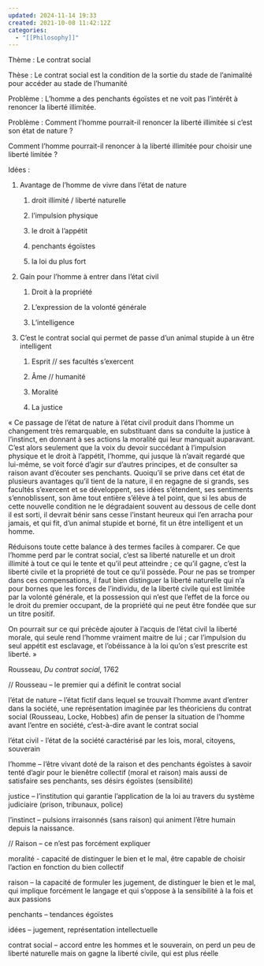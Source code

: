 ```yaml
---
updated: 2024-11-14 19:33
created: 2021-10-08 11:42:12Z
categories:
  - "[[Philosophy]]"
---
```


Thème : Le contrat social

Thèse : Le contrat social est la condition de la sortie du stade de l’animalité pour accéder au stade de l’humanité

Problème : L’homme a des penchants égoïstes et ne voit pas l’intérêt à renoncer la liberté illimitée.

Problème : Comment l’homme pourrait-il renoncer la liberté illimitée si c’est son état de nature ?

Comment l’homme pourrait-il renoncer à la liberté illimitée pour choisir une liberté limitée ?

Idées :

1. Avantage de l’homme de vivre dans l’état de nature
    
    1. droit illimité / liberté naturelle
        
    2. l’impulsion physique
        
    3. le droit à l’appétit
        
    4. penchants égoïstes
        
    5. la loi du plus fort
        
2. Gain pour l’homme à entrer dans l’état civil
    
    1. Droit à la propriété
        
    2. L’expression de la volonté générale
        
    3. L’intelligence
        
3. C’est le contrat social qui permet de passe d’un animal stupide à un être intelligent
    
    1. Esprit // ses facultés s’exercent
        
    2. Âme // humanité
        
    3. Moralité
        
    4. La justice
        

« Ce passage de l’état de nature à l’état civil produit dans l’homme un changement très remarquable, en substituant dans sa conduite la justice à l’instinct, en donnant à ses actions la moralité qui leur manquait auparavant. C’est alors seulement que la voix du devoir succédant à l’impulsion physique et le droit à l’appétit, l’homme, qui jusque là n’avait regardé que lui-même, se voit forcé d’agir sur d’autres principes, et de consulter sa raison avant d’écouter ses penchants. Quoiqu’il se prive dans cet état de plusieurs avantages qu’il tient de la nature, il en regagne de si grands, ses facultés s’exercent et se développent, ses idées s’étendent, ses sentiments s’ennoblissent, son âme tout entière s’élève à tel point, que si les abus de cette nouvelle condition ne le dégradaient souvent au dessous de celle dont il est sorti, il devrait bénir sans cesse l’instant heureux qui l’en arracha pour jamais, et qui fit, d’un animal stupide et borné, fit un être intelligent et un homme.

Réduisons toute cette balance à des termes faciles à comparer. Ce que l’homme perd par le contrat social, c’est sa liberté naturelle et un droit illimité à tout ce qui le tente et qu’il peut atteindre ; ce qu’il gagne, c’est la liberté civile et la propriété de tout ce qu’il possède. Pour ne pas se tromper dans ces compensations, il faut bien distinguer la liberté naturelle qui n’a pour bornes que les forces de l’individu, de la liberté civile qui est limitée par la volonté générale, et la possession qui n’est que l’effet de la force ou le droit du premier occupant, de la propriété qui ne peut être fondée que sur un titre positif.

On pourrait sur ce qui précède ajouter à l’acquis de l’état civil la liberté morale, qui seule rend l’homme vraiment maitre de lui ; car l’impulsion du seul appétit est esclavage, et l’obéissance à la loi qu’on s’est prescrite est liberté. »

  
  

Rousseau, _Du contrat social_, 1762

// Rousseau – le premier qui a définit le contrat social

l’état de nature – l’état fictif dans lequel se trouvait l’homme avant d’entrer dans la société, une représentation imaginée par les théoriciens du contrat social (Rousseau, Locke, Hobbes) afin de penser la situation de l’homme avant l’entre en société, c’est-à-dire avant le contrat social

l’état civil - l’état de la société caractérisé par les lois, moral, citoyens, souverain

l’homme – l’être vivant doté de la raison et des penchants égoïstes à savoir tenté d’agir pour le bienêtre collectif (moral et raison) mais aussi de satisfaire ses penchants, ses désirs égoïstes (sensibilité)

justice – l’institution qui garantie l’application de la loi au travers du système judiciaire (prison, tribunaux, police)

l’instinct – pulsions irraisonnés (sans raison) qui animent l’être humain depuis la naissance.

// Raison – ce n’est pas forcément expliquer

moralité - capacité de distinguer le bien et le mal, être capable de choisir l’action en fonction du bien collectif

raison – la capacité de formuler les jugement, de distinguer le bien et le mal, qui implique forcément le langage et qui s’oppose à la sensibilité à la fois et aux passions

penchants – tendances égoïstes

idées – jugement, représentation intellectuelle

contrat social – accord entre les hommes et le souverain, on perd un peu de liberté naturelle mais on gagne la liberté civile, qui est plus réelle
